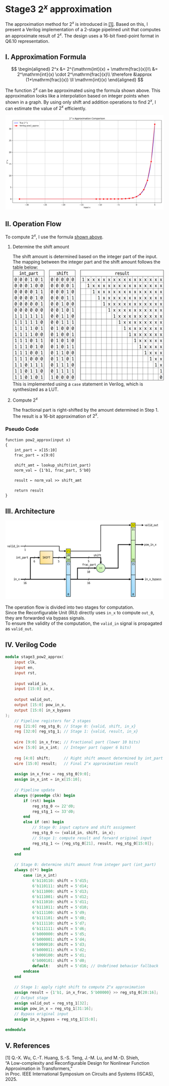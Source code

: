 # Stage3 $2^x$ approximation

The approximation method for $2^x$ is introduced in [[1]](#v-references).
Based on this, I present a Verilog implementation of a 2-stage pipelined unit that computes an approximate result of $2^x$. The design uses a 16-bit fixed-point format in Q6.10 representation.

## I. Approximation Formula

$$
\begin{aligned}
2^x &= 2^{\mathrm{int}(x) + \mathrm{frac}(x)}\\
&= 2^\mathrm{int}(x) \cdot 2^\mathrm{frac}(x)\\
\therefore &\approx (1+\mathrm{frac}(x)) \ll \mathrm{int}(x)
\end{aligned}
$$

The function $2^x$ can be approximated using the formula shown above.
This approximation looks like a interpolation based on integer points when shown in a graph.
By using only shift and addition operations to find $2^x$, I can estimate the value of $2^x$ efficiently.

![pow2_approx](/Final_Project_Implementation/Explanation/Pictures/stage3_pow2_approx_2.png)

## II. Operation Flow

To compute $2^x$, I use the formula [shown above](#i-approximation-formula).

1. Determine the shift amount

    The shift amount is determined based on the integer part of the input.  
    The mapping between the integer part and the shift amount follows the table below:  
    ![pow2_approx_table](/Final_Project_Implementation/Explanation/Pictures/stage3_pow2_approx_4.png)  
    This is implemented using a `case` statement in Verilog, which is synthesized as a LUT.

2. Compute $2^x$

    The fractional part is right-shifted by the amount determined in Step 1.  
    The result is a 16-bit approximation of $2^x$.

### Pseudo Code
```
function pow2_approx(input x)
{
    int_part ← x[15:10]
    frac_part ← x[9:0]

    shift_amt ← lookup_shift(int_part)
    norm_val ← {1'b1, frac_part, 5'b0}
    
    result ← norm_val >> shift_amt

    return result
}
```

## III. Architecture

![log2_approx](/Final_Project_Implementation/Explanation/Pictures/stage3_pow2_approx_3.png)

The operation flow is divided into two stages for computation.  
Since the Reconfigurable Unit (RU) directly uses `in_x` to compute `out_0`, they are forwarded via bypass signals.  
To ensure the validity of the computation, the `valid_in` signal is propagated as `valid_out`.

## IV. Verilog Code

```verilog
module stage3_pow2_approx(
    input clk,
    input en,
    input rst,

    input valid_in,
    input [15:0] in_x,

    output valid_out,
    output [15:0] pow_in_x,
    output [15:0] in_x_bypass
);
    // Pipeline registers for 2 stages
    reg [21:0] reg_stg_0; // Stage 0: {valid, shift, in_x}
    reg [32:0] reg_stg_1; // Stage 1: {valid, result, in_x}

    wire [9:0] in_x_frac; // Fractional part (lower 10 bits)
    wire [5:0] in_x_int;  // Integer part (upper 6 bits)

    reg [4:0] shift;      // Right shift amount determined by int_part
    wire [15:0] result;   // Final 2^x approximation result

    assign in_x_frac = reg_stg_0[9:0];
    assign in_x_int = in_x[15:10];

    // Pipeline update
    always @(posedge clk) begin
        if (rst) begin
            reg_stg_0 <= 22'd0;
            reg_stg_1 <= 33'd0;
        end
        else if (en) begin
            // Stage 0: input capture and shift assignment
            reg_stg_0 <= {valid_in, shift, in_x};
            // Stage 1: compute result and forward original input
            reg_stg_1 <= {reg_stg_0[21], result, reg_stg_0[15:0]};
        end
    end

    // Stage 0: determine shift amount from integer part (int_part)
    always @(*) begin
        case (in_x_int)
            6'b110110: shift = 5'd15;
            6'b110111: shift = 5'd14;
            6'b111000: shift = 5'd13;
            6'b111001: shift = 5'd12;
            6'b111010: shift = 5'd11;
            6'b111011: shift = 5'd10;
            6'b111100: shift = 5'd9;
            6'b111101: shift = 5'd8;
            6'b111110: shift = 5'd7;
            6'b111111: shift = 5'd6;
            6'b000000: shift = 5'd5;
            6'b000001: shift = 5'd4;
            6'b000010: shift = 5'd3;
            6'b000011: shift = 5'd2;
            6'b000100: shift = 5'd1;
            6'b000101: shift = 5'd0;
            default:   shift = 5'd16; // Undefined behavior fallback
        endcase
    end

    // Stage 1: apply right shift to compute 2^x approximation
    assign result = {1'b1, in_x_frac, 5'b00000} >> reg_stg_0[20:16];
    // Output stage
    assign valid_out = reg_stg_1[32];
    assign pow_in_x = reg_stg_1[31:16];
    // Bypass original input
    assign in_x_bypass = reg_stg_1[15:0];

endmodule
```

## V. References

[1] Q.-X. Wu, C.-T. Huang, S.-S. Teng, J.-M. Lu, and M.-D. Shieh,  
“A Low-complexity and Reconfigurable Design for Nonlinear Function Approximation in Transformers,”  
in Proc. IEEE International Symposium on Circuits and Systems (ISCAS), 2025.